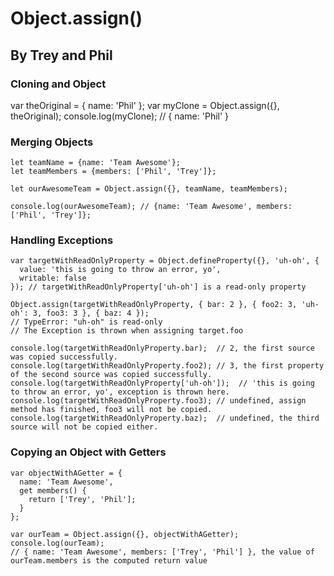 # Object.assign()

## By Trey and Phil

### Cloning and Object

var theOriginal = { name: 'Phil' };
var myClone = Object.assign({}, theOriginal);
console.log(myClone); // { name: 'Phil' }

### Merging Objects

```
let teamName = {name: 'Team Awesome'};
let teamMembers = {members: ['Phil', 'Trey']};

let ourAwesomeTeam = Object.assign({}, teamName, teamMembers);

console.log(ourAwesomeTeam); // {name: 'Team Awesome', members: ['Phil', 'Trey']};
```

### Handling Exceptions

```
var targetWithReadOnlyProperty = Object.defineProperty({}, 'uh-oh', {
  value: 'this is going to throw an error, yo',
  writable: false
}); // targetWithReadOnlyProperty['uh-oh'] is a read-only property

Object.assign(targetWithReadOnlyProperty, { bar: 2 }, { foo2: 3, 'uh-oh': 3, foo3: 3 }, { baz: 4 });
// TypeError: "uh-oh" is read-only
// The Exception is thrown when assigning target.foo

console.log(targetWithReadOnlyProperty.bar);  // 2, the first source was copied successfully.
console.log(targetWithReadOnlyProperty.foo2); // 3, the first property of the second source was copied successfully.
console.log(targetWithReadOnlyProperty['uh-oh']);  // 'this is going to throw an error, yo', exception is thrown here.
console.log(targetWithReadOnlyProperty.foo3); // undefined, assign method has finished, foo3 will not be copied.
console.log(targetWithReadOnlyProperty.baz);  // undefined, the third source will not be copied either.
```

### Copying an Object with Getters

```
var objectWithAGetter = {
  name: 'Team Awesome',
  get members() {
    return ['Trey', 'Phil'];
  }
};

var ourTeam = Object.assign({}, objectWithAGetter); 
console.log(ourTeam); 
// { name: 'Team Awesome', members: ['Trey', 'Phil'] }, the value of ourTeam.members is the computed return value
```